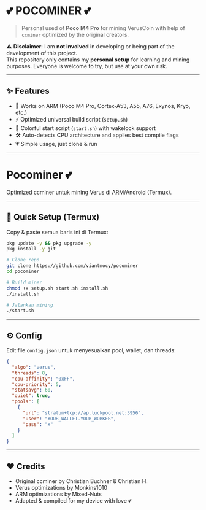 # 💕 POCOMINER 💕
> Personal used of **Poco M4 Pro** for mining VerusCoin with help of `ccminer` optimized by the original creators.  

⚠️ **Disclaimer**: I am **not involved** in developing or being part of the development of this project.  
This repository only contains my **personal setup** for learning and mining purposes. Everyone is welcome to try, but use at your own risk.  

---

## ✨ Features
- 📱 Works on ARM (Poco M4 Pro, Cortex-A53, A55, A76, Exynos, Kryo, etc.)
- ⚡ Optimized universal build script (`setup.sh`)
- 🎨 Colorful start script (`start.sh`) with wakelock support
- 🛠 Auto-detects CPU architecture and applies best compile flags
- 💗 Simple usage, just clone & run

---

# Pocominer 💕  

Optimized ccminer untuk mining Verus di ARM/Android (Termux).  

---

## 🚀 Quick Setup (Termux)

Copy & paste semua baris ini di Termux:

```bash
pkg update -y && pkg upgrade -y
pkg install -y git

# Clone repo
git clone https://github.com/viantmocy/pocominer
cd pocominer

# Build miner
chmod +x setup.sh start.sh install.sh
./install.sh

# Jalankan mining
./start.sh
```

---

## ⚙️ Config

Edit file `config.json` untuk menyesuaikan pool, wallet, dan threads:

```json
{
  "algo": "verus",
  "threads": 8,
  "cpu-affinity": "0xFF",
  "cpu-priority": 5,
  "statsavg": 60,
  "quiet": true,
  "pools": [
    {
      "url": "stratum+tcp://ap.luckpool.net:3956",
      "user": "YOUR_WALLET.YOUR_WORKER",
      "pass": "x"
    }
  ]
}
```

---

## ❤️ Credits
- Original ccminer by Christian Buchner & Christian H.  
- Verus optimizations by Monkins1010  
- ARM optimizations by Mixed-Nuts  
- Adapted & compiled for my device with love 💕  
